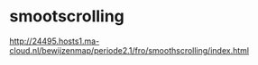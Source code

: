 # smootscrolling


http://24495.hosts1.ma-cloud.nl/bewijzenmap/periode2.1/fro/smoothscrolling/index.html
